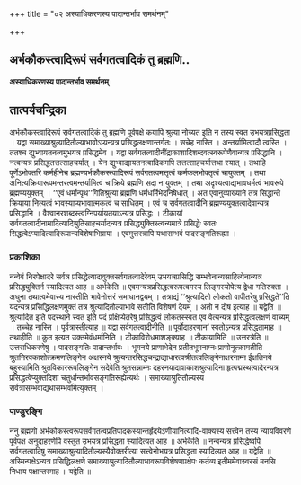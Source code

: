 +++
title = "०२ अस्याधिकरणस्य पादान्तर्भाव समर्थनम्"

+++


## अर्भकौकस्त्वादिरूपं सर्वगतत्वादिकं तु ब्रह्मणि..

**अस्याधिकरणस्य पादान्तर्भाव समर्थनम्**

## **तात्पर्यचन्द्रिका**

अर्भकौकस्त्वादिरूपं सर्वगतत्वादिकं तु ब्रह्मणि पूर्वपक्षे कयापि श्रुत्या नोच्यत इति न तस्य स्वत उभयत्रप्रसिद्धता । यद्वा समाख्याश्रुत्यादितौल्याभावोऽप्यन्यत्र प्रसिद्धलक्षणान्तर्गतः । सचेह नास्ति । अन्तर्यामित्वादौ त्वस्ति । ततश्च द्युभ्वायतनत्वमुभयत्र प्रसिद्धमेव । यद्वा सर्वगतत्वादीनींद्राकाशादिशब्दवत्स्वरूपेणैवान्यत्र प्रसिद्धानि । नत्वन्यत्र प्रसिद्धतत्तत्साहचर्यात् । येन द्युभ्वाद्यायतनत्वादिकमपि तत्तत्साहचर्यात्तथा स्यात् । तथाहि पूर्णेऽभोक्तरि कर्महीनेच ब्रह्मण्यर्भकौकस्त्वादिरूपं सर्वगतत्वमत्तृत्वं कर्मफलभोक्तृत्वं चायुक्तम् । तथा अनित्यक्रियारूपमन्तरत्वमन्तर्यामित्वं चाक्रिये ब्रह्मणि सदा न युक्तम् । तथा अदृश्यत्वाद्यभावधर्मत्वं भावरूपे ब्रह्मण्ययुक्तम् । ‘‘एवं धर्मान्पृथ’’गितिश्रुत्या ब्रह्मणि धर्मधर्मिभेदनिषेधात् । अत एवानुव्याख्याने तत्र सिद्धान्ते क्रियाया नित्यत्वं भावस्याप्यभावात्मकत्वं च साधितम् । एवं च सर्वगतत्वादीनि ब्रह्मण्ययुक्तत्वादेवान्यत्र प्रसिद्धानि । वैश्वानरशब्दस्त्वग्निपर्यायतयाऽन्यत्र प्रसिद्धः । टीकायां सर्वगतत्वादीनामादित्यादिश्रुतिसाहचर्यादन्यत्र प्रसिद्ध्युक्तिस्त्वन्यमात्रे प्रसिद्धेः स्वतः सिद्धत्वेऽप्यादित्यादिरूपान्यविशेषाभिप्राया । एवमुत्तरत्रापि यथासम्भवं पादसङ्गतिरूह्या ।

### **प्रकाशिका**

नन्वेवं निरपेक्षादरे सर्वत्र प्रसिद्धेत्यादावुक्तसर्वगतत्वादेरेवम् उभयत्रप्रसिद्धि सम्भवेनान्यसाहित्येनान्यत्र प्रसिद्ध्युक्तिर्न स्यादित्यत आह ॥ अर्भकेति ॥ एवमन्यत्रप्रसिद्धत्वरूपत्वमस्य लिङ्गस्योपेत्य द्वेधा गतिरुक्ता । अधुना तथात्वमेवास्य नास्तीति भावेनोत्तरं समाधानद्वयम् । तत्राद्यं ‘‘श्रुत्यादितो लोकतो वापीतरेषु प्रसिद्धते’’ति यदन्यत्र प्रसिद्धिलक्षणमुक्तं तत्र श्रुत्यादितौल्याभावे सतीति विशेषणं देयम् । अतो न दोष इत्याह ॥ यद्वेति ॥ श्रुत्यादित इति पदस्थाने स्वत इति पदं प्रक्षिप्येतरेषु प्रसिद्धत्वं लोकतस्स्वत एव वेत्यन्यत्र प्रसिद्धत्वलक्षणं वाच्यम् । तच्चेह नास्ति । पूर्वत्रास्तीत्याह ॥ यद्वा सर्वगतत्वादीनीति ॥ पूर्वोदाहरणानां स्वतोऽन्यत्र प्रसिद्धतामाह ॥ तथाहीति ॥ कुत इत्यत उक्तमेवंधर्मानिति । टीकाविरोधमाशङ्क्याह ॥ टीकायामिति ॥ उत्तरत्रेति ॥ उत्तराधिकरणेषु । पादसङ्गतिः पादान्तर्भावः । भूमनये प्राणाभेदेन प्रतीतभूमनाम्नः प्राणोनूत्क्रामतीति श्रुतनिरवकाशोत्क्रमणलिङ्गेन अक्षरनये श्रुत्यन्तरसिद्धचन्द्राद्याधारत्वश्रीतत्वलिङ्गेनाक्षरनाम्न ईक्षतिनये बहुस्यामिति श्रुतविकाररूपलिङ्गेन सदेवेति श्रुतसन्नाम्नः दहरनयादावाकाशश्रुत्यादिना हृत्पद्मस्थत्वादेरन्यत्र प्रसिद्धत्वेप्युक्तदिशा चतुर्धान्तर्भावसङ्गतिरूह्येत्यर्थः । समाख्याश्रुतितौल्यस्य सर्वत्रासम्भवाद्यथासम्भवमित्युक्तम् ।

### **पाण्डुरङ्गि**

ननु ब्रह्मणो अर्भकौकस्त्वरूपसर्वगतत्वप्रतिपादकस्यान्तर्हृदयेऽणीयानित्यादि-वाक्यस्य सत्त्वेन तस्य न्यायविवरणे पूर्वपक्ष अनुदाहरणेपि वस्तुत उभयत्र प्रसिद्धता स्यादित्यत आह ॥ अर्भकेति ॥ नन्वन्यत्र प्रसिद्धेष्वपि सर्वगतत्वादिषु समाख्याश्रुत्यादितौल्यस्यैवोक्तरीत्या सत्त्वेनोभयत्र प्रसिद्धता स्यादित्यत आह ॥ यद्वेति ॥ अस्मिन्पक्षेऽन्यत्र प्रसिद्धिलक्षणे समाख्याश्रुत्यादितौल्याभावरूपविशेषणप्रक्षेपः कर्तव्य इतीममेवास्वरसं मनसि निधाय पक्षान्तरमाह ॥ यद्वेति ॥

